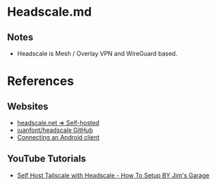 # Headscale.md

## Notes

* Headscale is Mesh / Overlay VPN and WireGuard based.

# References

## Websites

* [headscale.net => Self-hosted](https://headscale.net/stable/)
* [juanfont/headscale GitHub](https://github.com/juanfont/headscale)
* [Connecting an Android client](https://headscale.net/stable/usage/connect/android/)

## YouTube Tutorials

* [Self Host Tailscale with Headscale - How To Setup BY Jim's Garage](https://www.youtube.com/watch?v=OECp6Pj2ihg)
